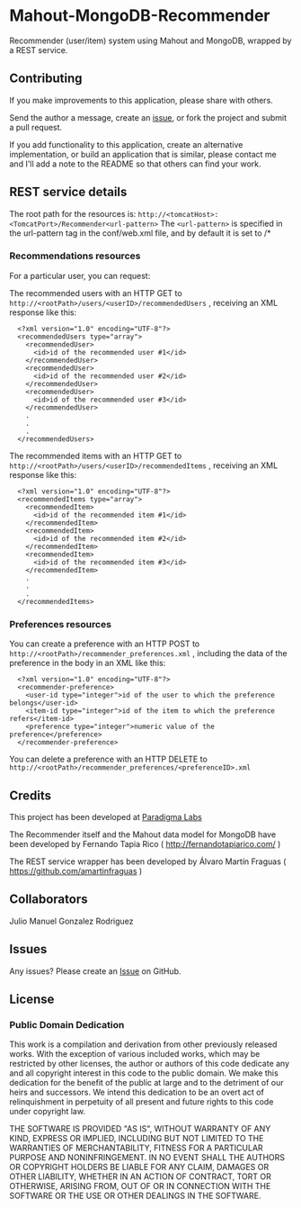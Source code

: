 Mahout-MongoDB-Recommender
================

Recommender (user/item) system using Mahout and MongoDB, wrapped by a REST service.

Contributing
------------

If you make improvements to this application, please share with others.

Send the author a message, create an [issue]( https://github.com/fertapric/Mahout-MongoDB-Recommender/issues ), or fork the project and submit a pull request.

If you add functionality to this application, create an alternative implementation, or build an application that is similar, please contact me and I'll add a note to the README so that others can find your work.

REST service details
--------------------

The root path for the resources is: `http://<tomcatHost>:<TomcatPort>/Recommender<url-pattern>`
The `<url-pattern>` is specified in the url-pattern tag in the conf/web.xml file, and by default it is set to /*

### Recommendations resources ###

For a particular user, you can request:

The recommended users with an HTTP GET to `http://<rootPath>/users/<userID>/recommendedUsers` , receiving an XML response like this:

      <?xml version="1.0" encoding="UTF-8"?>
      <recommendedUsers type="array">
        <recommendedUser>
          <id>id of the recommended user #1</id>
        </recommendedUser>
        <recommendedUser>
          <id>id of the recommended user #2</id>
        </recommendedUser>
        <recommendedUser>
          <id>id of the recommended user #3</id>
        </recommendedUser>
        .
        .
        .
      </recommendedUsers>

The recommended items with an HTTP GET to `http://<rootPath>/users/<userID>/recommendedItems` , receiving an XML response like this:

      <?xml version="1.0" encoding="UTF-8"?>
      <recommendedItems type="array">
        <recommendedItem>
          <id>id of the recommended item #1</id>
        </recommendedItem>
        <recommendedItem>
          <id>id of the recommended item #2</id>
        </recommendedItem>
        <recommendedItem>
          <id>id of the recommended item #3</id>
        </recommendedItem>
        .
        .
        .
      </recommendedItems>

### Preferences resources ###

You can create a preference with an HTTP POST to `http://<rootPath>/recommender_preferences.xml` , including the data of the preference in the body in an XML like this:

      <?xml version="1.0" encoding="UTF-8"?>
      <recommender-preference>
        <user-id type="integer">id of the user to which the preference belongs</user-id>
        <item-id type="integer">id of the item to which the preference refers</item-id>
        <preference type="integer">numeric value of the preference</preference>
      </recommender-preference>

You can delete a preference with an HTTP DELETE to `http://<rootPath>/recommender_preferences/<preferenceID>.xml`

Credits
-------

This project has been developed at [Paradigma Labs]( http://labs.paradigmatecnologico.com/ )

The Recommender itself and the Mahout data model for MongoDB have been developed by Fernando Tapia Rico ( <http://fernandotapiarico.com/> )

The REST service wrapper has been developed by Álvaro Martín Fraguas ( <https://github.com/amartinfraguas> )

Collaborators
-------------

Julio Manuel Gonzalez Rodriguez 

Issues
------

Any issues? Please create an [Issue]( https://github.com/fertapric/Mahout-MongoDB-Recommender/issues ) on GitHub.

License
-------

### Public Domain Dedication ###

This work is a compilation and derivation from other previously released works. With the exception of various included works, which may be restricted by other licenses, the author or authors of this code dedicate any and all copyright interest in this code to the public domain. We make this dedication for the benefit of the public at large and to the detriment of our heirs and successors. We intend this dedication to be an overt act of relinquishment in perpetuity of all present and future rights to this code under copyright law.

THE SOFTWARE IS PROVIDED "AS IS", WITHOUT WARRANTY OF ANY KIND, EXPRESS OR IMPLIED, INCLUDING BUT NOT LIMITED TO THE WARRANTIES OF MERCHANTABILITY, FITNESS FOR A PARTICULAR PURPOSE AND NONINFRINGEMENT. IN NO EVENT SHALL THE AUTHORS OR COPYRIGHT HOLDERS BE LIABLE FOR ANY CLAIM, DAMAGES OR OTHER LIABILITY, WHETHER IN AN ACTION OF CONTRACT, TORT OR OTHERWISE, ARISING FROM, OUT OF OR IN CONNECTION WITH THE SOFTWARE OR THE USE OR OTHER DEALINGS IN THE SOFTWARE.

